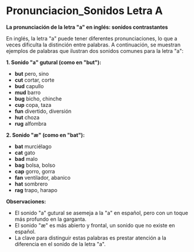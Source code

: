 # Pronunciacion_Sonidos Letra A



**La pronunciación de la letra "a" en inglés: sonidos contrastantes**

En inglés, la letra "a" puede tener diferentes pronunciaciones, lo que a veces dificulta la distinción entre palabras. A continuación, se muestran ejemplos de palabras que ilustran dos sonidos comunes para la letra "a":

**1. Sonido "a" gutural (como en "but"):**

*   **but**    pero, sino
*   **cut**    cortar, corte
*   **bud**    capullo
*   **mud**    barro
*   **bug**    bicho, chinche
*   **cup**    copa, taza
*   **fun**    divertido, diversión
*   **hut**    choza
*   **rug**    alfombra

**2. Sonido "æ" (como en "bat"):**

*   **bat**    murciélago
*   **cat**    gato
*   **bad**    malo
*   **bag**    bolsa, bolso
*   **cap**    gorro, gorra
*   **fan**    ventilador, abanico
*   **hat**    sombrero
*   **rag**    trapo, harapo

**Observaciones:**

*   El sonido "a" gutural se asemeja a la "a" en español, pero con un toque más profundo en la garganta.
*   El sonido "æ" es más abierto y frontal, un sonido que no existe en español.
*   La clave para distinguir estas palabras es prestar atención a la diferencia en el sonido de la letra "a".

